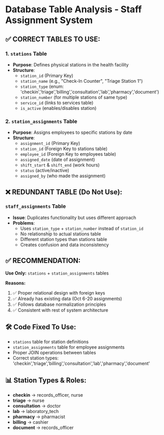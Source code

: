 # Database Table Analysis - Staff Assignment System

## ✅ **CORRECT TABLES TO USE:**

### 1. **`stations` Table** 
- **Purpose**: Defines physical stations in the health facility
- **Structure**: 
  - `station_id` (Primary Key)
  - `station_name` (e.g., "Check-In Counter", "Triage Station 1")
  - `station_type` (enum: 'checkin','triage','billing','consultation','lab','pharmacy','document')
  - `station_number` (for multiple stations of same type)
  - `service_id` (links to services table)
  - `is_active` (enables/disables station)

### 2. **`station_assignments` Table**
- **Purpose**: Assigns employees to specific stations by date
- **Structure**:
  - `assignment_id` (Primary Key)
  - `station_id` (Foreign Key to stations table)
  - `employee_id` (Foreign Key to employees table)
  - `assigned_date` (date of assignment)
  - `shift_start` & `shift_end` (work hours)
  - `status` (active/inactive)
  - `assigned_by` (who made the assignment)

## ❌ **REDUNDANT TABLE (Do Not Use):**

### `staff_assignments` Table
- **Issue**: Duplicates functionality but uses different approach
- **Problems**: 
  - Uses `station_type` + `station_number` instead of `station_id`
  - No relationship to actual stations table
  - Different station types than stations table
  - Creates confusion and data inconsistency

## ✅ **RECOMMENDATION:**

**Use Only:** `stations` + `station_assignments` tables

**Reasons:**
1. ✅ Proper relational design with foreign keys
2. ✅ Already has existing data (Oct 6-20 assignments)  
3. ✅ Follows database normalization principles
4. ✅ Consistent with rest of system architecture

## 🛠 **Code Fixed To Use:**
- `stations` table for station definitions
- `station_assignments` table for employee assignments
- Proper JOIN operations between tables
- Correct station types: 'checkin','triage','billing','consultation','lab','pharmacy','document'

## 📊 **Station Types & Roles:**
- **checkin** → records_officer, nurse
- **triage** → nurse  
- **consultation** → doctor
- **lab** → laboratory_tech
- **pharmacy** → pharmacist
- **billing** → cashier
- **document** → records_officer